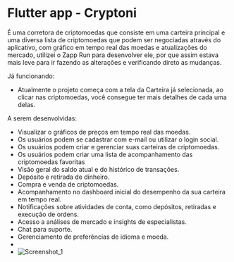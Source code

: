 # Flutter app - Cryptoni 

É uma corretora de criptomoedas que consiste em uma carteira principal e uma diversa lista de criptomoedas que podem ser negociadas através do aplicativo, com gráfico em tempo real das moedas e atualizações do mercado, utilizei o Zapp Run para desenvolver ele, por que assim estava mais leve para ir fazendo as alterações e verificando direto as mudanças.

Já funcionando:

- Atualmente o projeto começa com a tela da Carteira já selecionada, ao clicar nas criptomoedas, você consegue ter mais detalhes de cada uma delas.


A serem desenvolvidas:
- Visualizar o gráficos de preços em tempo real das moedas.
- Os usuários podem se cadastrar com e-mail ou utilizar o login social.
- Os usuários podem criar e gerenciar suas carteiras de criptomoedas.
- Os usuários podem criar uma lista de acompanhamento das
criptomoedas favoritas
- Visão geral do saldo atual e do histórico de transações.
- Depósito e retirada de dinheiro.
- Compra e venda de criptomoedas.
- Acompanhamento no dashboard inicial do desempenho da sua carteira
em tempo real.
- Notificações sobre atividades de conta, como depósitos, retiradas e
execução de ordens.
- Acesso a análises de mercado e insights de especialistas.
- Chat para suporte.
- Gerenciamento de preferências de idioma e moeda.
-
- ![Screenshot_1](https://github.com/vinitoni/Cryptoni/assets/88357365/c54726a7-6330-49ee-8ba3-48528ad6415d)


  
